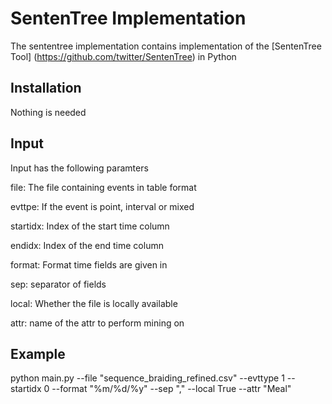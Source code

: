 # SentenTree Implementation

The sententree implementation contains implementation of the [SentenTree Tool] (https://github.com/twitter/SentenTree) in Python

## Installation

Nothing is needed

## Input

Input has the following paramters

file: The file containing events in table format

evttpe: If the event is point, interval or mixed

startidx: Index of the start time column

endidx: Index of the end time column

format: Format time fields are given in

sep: separator of fields

local: Whether the file is locally available


attr: name of the attr to perform mining on

## Example

python main.py --file "sequence_braiding_refined.csv" --evttype 1 --startidx 0 --format "%m/%d/%y" --sep "," --local True --attr "Meal"
